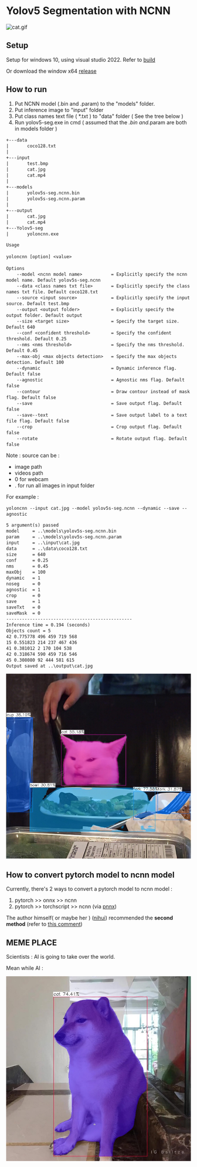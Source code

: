 # Yolov5 Segmentation with NCNN

![cat.gif](./output/cat.gif)

## Setup

Setup for windows 10, using visual studio 2022. Refer to [build](./build/build.md)

Or download the window x64 [release](https://github.com/canh25xp/Yolov5-segmentation-ncnn/releases/tag/v1.0)

## How to run

1. Put NCNN model (.bin and .param) to the "models" folder.
2. Put inference image to "input" folder
3. Put class names text file ( *.txt ) to "data" folder ( See the tree below )
4. Run yolov5-seg.exe in cmd ( assumed that the *.bin and*.param are both in models folder )

```
+---data
|       coco128.txt
|       
+---input
|       test.bmp
|       cat.jpg
|       cat.mp4
|
+---models
|       yolov5s-seg.ncnn.bin
|       yolov5s-seg.ncnn.param
|
+---output
|       cat.jpg
|       cat.mp4
+---Yolov5-seg
|       yoloncnn.exe
```  

```
Usage

yoloncnn [option] <value>

Options
    --model <ncnn model name>           = Explicitly specify the ncnn model name. Default yolov5s-seg.ncnn
    --data <class names txt file>       = Explicitly specify the class names txt file. Default coco128.txt
    --source <input source>             = Explicitly specify the input source. Default test.bmp
    --output <output folder>            = Explicitly specify the output folder. Default output
    --size <target size>                = Specify the target size. Default 640
    --conf <confident threshold>        = Specify the confident threshold. Default 0.25
    --nms <nms threshold>               = Specify the nms threshold. Default 0.45
    --max-obj <max objects detection>   = Specify the max objects detection. Default 100
    --dynamic                           = Dynamic inference flag. Default false
    --agnostic                          = Agnostic nms flag. Default false
    --contour                           = Draw contour instead of mask flag. Default false
    --save                              = Save output flag. Default false
    --save--text                        = Save output label to a text file flag. Default false
    --crop                              = Crop output flag. Default false
    --rotate                            = Rotate output flag. Default false
```

Note :
source can be :

- image path
- videos path
- 0 for webcam
- . for run all images in input folder

For example :

```
yoloncnn --input cat.jpg --model yolov5s-seg.ncnn --dynamic --save --agnostic
```

```
5 argument(s) passed
model     = ..\models\yolov5s-seg.ncnn.bin
param     = ..\models\yolov5s-seg.ncnn.param
input     = ..\input\cat.jpg
data      = ..\data\coco128.txt
size      = 640
conf      = 0.25
nms       = 0.45
maxObj    = 100
dynamic   = 1
noseg     = 0
agnostic  = 1
crop      = 0
save      = 1
saveTxt   = 0
saveMask  = 0
------------------------------------------------
Inference time = 0.194 (seconds)
Objects count = 5
42 0.775778 496 459 719 568
15 0.551823 214 237 467 436
41 0.381012 2 170 104 538
42 0.318674 590 459 716 546
45 0.308080 92 444 581 615
Output saved at ..\output\cat.jpg
```

![cat.jpg](./output/cat.jpg)

## How to convert pytorch model to ncnn model

Currently, there's 2 ways to convert a pytorch model to ncnn model :

1. pytorch >> onnx >> ncnn
2. pytorch >> torchscript >> ncnn (via [pnnx](https://github.com/pnnx/pnnx))

The author himself( or maybe her ) ([nihui](https://github.com/nihui)) recommended the **second method** (refer to [this comment](https://github.com/Tencent/ncnn/issues/4488#issuecomment-1434299765))

## MEME PLACE

Scientists : AI is going to take over the world.

Mean while AI :

![meme.jpg](./output/meme.jpg)
